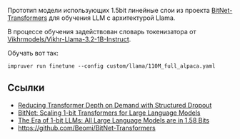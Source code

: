 Прототип модели использующих 1.5bit линейные слои из
проекта [BitNet-Transformers](https://github.com/Beomi/BitNet-Transformers) для
обучения LLM с архитектурой Llama.

В процессе обучения задействован словарь токенизатора
от [Vikhrmodels/Vikhr-Llama-3.2-1B-Instruct](https://huggingface.co/Vikhrmodels/Vikhr-Llama-3.2-1B-Instruct).

Обучать вот так:

```shell
impruver run finetune --config custom/llama/110M_full_alpaca.yaml
```

## Ссылки

* [Reducing Transformer Depth on Demand with Structured Dropout](https://arxiv.org/abs/1909.11556)
* [BitNet: Scaling 1-bit Transformers for Large Language Models](https://arxiv.org/abs/2310.11453)
* [The Era of 1-bit LLMs: All Large Language Models are in 1.58 Bits](https://arxiv.org/abs/2402.17764)
* https://github.com/Beomi/BitNet-Transformers
